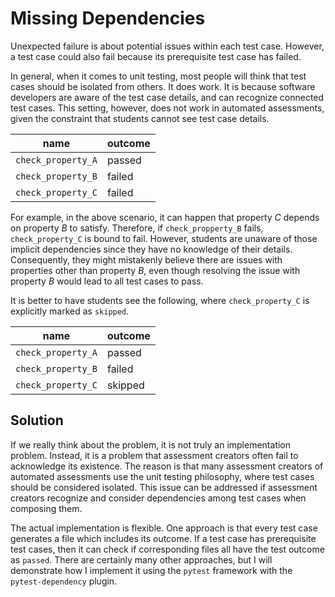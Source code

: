# Missing Dependencies

Unexpected failure is about potential issues within each test case. However, a
test case could also fail because its prerequisite test case has failed.

In general, when it comes to unit testing, most people will think that test
cases should be isolated from others. It does work. It is because software
developers are aware of the test case details, and can recognize connected test
cases. This setting, however, does not work in automated assessments, given the
constraint that students cannot see test case details.

| name               | outcome |
|--------------------|---------|
| `check_property_A` | passed  |
| `check_property_B` | failed  |
| `check_property_C` | failed  |

For example, in the above scenario, it can happen that property _C_ depends on
property _B_ to satisfy. Therefore, if `check_propperty_B` fails,
`check_property_C` is bound to fail. However, students are unaware of those
implicit dependencies since they have no knowledge of their details.
Consequently, they might mistakenly believe there are issues with properties
other than property _B_, even though resolving the issue with property _B_ would
lead to all test cases to pass.

It is better to have students see the following, where `check_property_C` is
explicitly marked as `skipped`.

| name               | outcome |
|--------------------|---------|
| `check_property_A` | passed  |
| `check_property_B` | failed  |
| `check_property_C` | skipped |

## Solution

If we really think about the problem, it is not truly an implementation problem.
Instead, it is a problem that assessment creators often fail to acknowledge its
existence. The reason is that many assessment creators of automated assessments
use the unit testing philosophy, where test cases should be considered isolated.
This issue can be addressed if assessment creators recognize and consider
dependencies among test cases when composing them.

The actual implementation is flexible. One approach is that every test case
generates a file which includes its outcome. If a test case has prerequisite
test cases, then it can check if corresponding files all have the test outcome
as `passed`. There are certainly many other approaches, but I will demonstrate
how I implement it using the `pytest` framework with the `pytest-dependency`
plugin.

